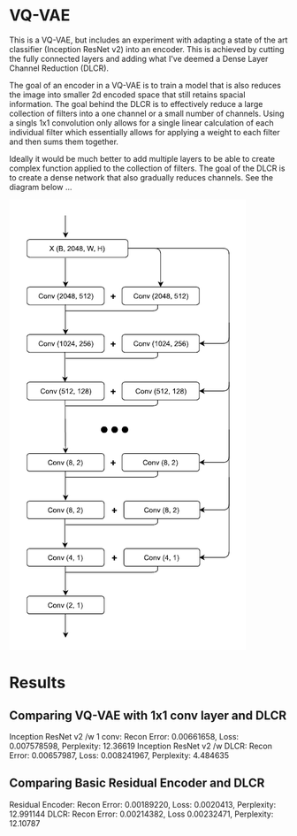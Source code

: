 # VQ-VAE

This is a VQ-VAE, but includes an experiment with adapting a state of the art classifier (Inception ResNet v2) into an encoder.  This is achieved by cutting the fully connected layers and adding what I've deemed a Dense Layer Channel Reduction (DLCR).

The goal of an encoder in a VQ-VAE is to train a model that is also reduces the image into smaller 2d encoded space that still retains spacial information.  The goal behind the DLCR is to effectively reduce a large collection of filters into a one channel or a small number of channels.  Using a singls 1x1 convolution only allows for a single linear calculation of each individual filter which essentially allows for applying a weight to each filter and then sums them together.

Ideally it would be much better to add multiple layers to be able to create complex function applied to the collection of filters.  The goal of the DLCR is to create a dense network that also gradually reduces channels.  See the diagram below ...

![DLCR](https://github.com/wrrogers/VQ-VAE_v1/blob/master/dlcr.png)

# Results

## Comparing VQ-VAE with 1x1 conv layer and DLCR
Inception ResNet v2 /w 1 conv:   Recon Error: 0.00661658, Loss: 0.007578598, Perplexity: 12.36619
Inception ResNet v2 /w DLCR:     Recon Error: 0.00657987, Loss: 0.008241967, Perplexity: 4.484635

## Comparing Basic Residual Encoder and DLCR
Residual Encoder:   Recon Error: 0.00189220, Loss: 0.0020413, Perplexity: 12.991144
DLCR:               Recon Error: 0.00214382, Loss 0.00232471, Perplexity: 12.10787

